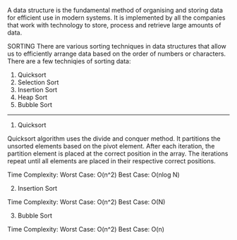 A data structure is the fundamental method of organising and storing data for efficient use in modern systems. It is implemented by all the companies that work with technology to store, process and retrieve large amounts of data.

SORTING
There are various sorting techniques in data structures that allow us to efficiently arrange data based on the order of numbers or characters.
There are a few techniqies of sorting data:
1. Quicksort
2. Selection Sort
3. Insertion Sort
4. Heap Sort
5. Bubble Sort

---------------------------------------------------------------------------------------------------------------------------------------------

1. Quicksort

Quicksort algorithm uses the divide and conquer method. It partitions the unsorted elements based on the pivot element. After each iteration,
the partition element is placed at the correct position in the array. The iterations repeat until all elements are placed in their respective correct positions. 

Time Complexity: 
Worst Case: O(n^2)
Best Case: O(nlog N)

2. Insertion Sort

Time Complexity:
Worst Case: O(n^2)
Best Case: O(N)

3. Bubble Sort

Time Complexity:
Worst Case: O(n^2)
Best Case: O(n)

